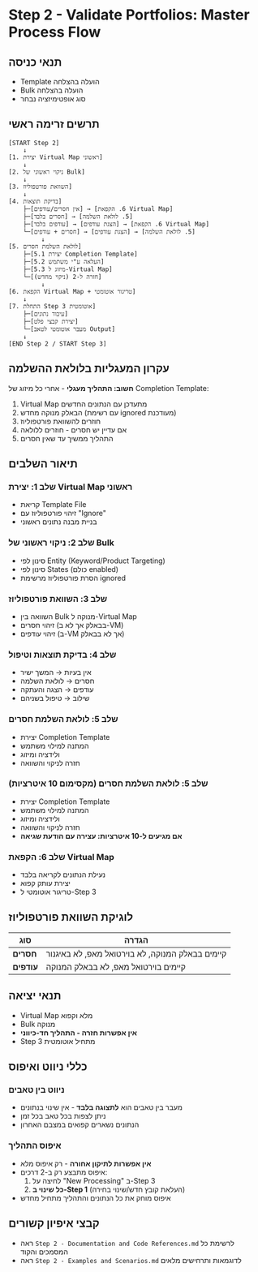 # Step 2 - Validate Portfolios: Master Process Flow

## תנאי כניסה
- Template הועלה בהצלחה
- Bulk הועלה בהצלחה  
- סוג אופטימיזציה נבחר

## תרשים זרימה ראשי

```
[START Step 2]
    ↓
[1. יצירת Virtual Map ראשוני]
    ↓
[2. ניקוי ראשוני של Bulk]
    ↓
[3. השוואת פורטפוליוז]
    ↓
[4. בדיקת תוצאות]
    ├─[אין חסרים/עודפים] → [6. הקפאת Virtual Map]
    ├─[חסרים בלבד] → [5. לולאת השלמה]
    ├─[עודפים בלבד] → [הצגת עודפים] → [6. הקפאת Virtual Map]
    └─[חסרים + עודפים] → [הצגת עודפים] → [5. לולאת השלמה]
         ↓
[5. לולאת השלמת חסרים]
    ├─[5.1 יצירת Completion Template]
    ├─[5.2 העלאה ע"י משתמש]
    ├─[5.3 מיזוג ל-Virtual Map]
    └─[חזרה ל-2 (ניקוי מחדש)]
         ↓
[6. הקפאת Virtual Map + טריגור אוטומטי]
    ↓
[7. התחלת Step 3 אוטומטית]
    ├─[עיבוד נתונים]
    ├─[יצירת קבצי פלט]
    └─[מעבר אוטומטי לטאב Output]
    ↓
[END Step 2 / START Step 3]
```

## עקרון המעגליות בלולאת ההשלמה

**חשוב: התהליך מעגלי** - אחרי כל מיזוג של Completion Template:
1. Virtual Map מתעדכן עם הנתונים החדשים
2. הבאלק מנוקה מחדש (עם רשימת ignored מעודכנת)
3. חוזרים להשוואת פורטפוליוז
4. אם עדיין יש חסרים - חוזרים ללולאה
5. התהליך ממשיך עד שאין חסרים

## תיאור השלבים

### שלב 1: יצירת Virtual Map ראשוני
- קריאת Template File
- זיהוי פורטפוליוז עם "Ignore"
- בניית מבנה נתונים ראשוני

### שלב 2: ניקוי ראשוני של Bulk
- סינון לפי Entity (Keyword/Product Targeting)
- סינון לפי States (כולם enabled)
- הסרת פורטפוליוז מרשימת ignored

### שלב 3: השוואת פורטפוליוז
- השוואה בין Bulk מנוקה ל-Virtual Map
- זיהוי חסרים (בבאלק אך לא ב-VM)
- זיהוי עודפים (ב-VM אך לא בבאלק)

### שלב 4: בדיקת תוצאות וטיפול
- אין בעיות → המשך ישיר
- חסרים → לולאת השלמה
- עודפים → הצגה והעתקה
- שילוב → טיפול בשניהם

### שלב 5: לולאת השלמת חסרים
- יצירת Completion Template
- המתנה למילוי משתמש
- ולידציה ומיזוג
- חזרה לניקוי והשוואה

### שלב 5: לולאת השלמת חסרים (מקסימום 10 איטרציות)
- יצירת Completion Template
- המתנה למילוי משתמש
- ולידציה ומיזוג
- חזרה לניקוי והשוואה
- **אם מגיעים ל-10 איטרציות: עצירה עם הודעת שגיאה**

### שלב 6: הקפאת Virtual Map
- נעילת הנתונים לקריאה בלבד
- יצירת עותק קפוא
- טריגור אוטומטי ל-Step 3

## לוגיקת השוואת פורטפוליוז

| סוג | הגדרה |
|-----|--------|
| **חסרים** | קיימים בבאלק המנוקה, לא בוירטואל מאפ, לא באיגנור |
| **עודפים** | קיימים בוירטואל מאפ, לא בבאלק המנוקה |

## תנאי יציאה
- Virtual Map מלא וקפוא
- Bulk מנוקה
- **אין אפשרות חזרה - התהליך חד-כיווני**
- Step 3 מתחיל אוטומטית

## כללי ניווט ואיפוס

### ניווט בין טאבים
- מעבר בין טאבים הוא **לתצוגה בלבד** - אין שינוי בנתונים
- ניתן לצפות בכל טאב בכל זמן
- הנתונים נשארים קפואים במצבם האחרון

### איפוס התהליך
- **אין אפשרות לתיקון אחורה** - רק איפוס מלא
- איפוס מתבצע רק ב-2 דרכים:
  1. לחיצה על "New Processing" ב-Step 3
  2. **כל שינוי ב-Step 1** (העלאת קובץ חדש/שינוי בחירה)
- איפוס מוחק את כל הנתונים והתהליך מתחיל מחדש



## קבצי איפיון קשורים
- ראה `Step 2 - Documentation and Code References.md` לרשימת כל המסמכים והקוד
- ראה `Step 2 - Examples and Scenarios.md` לדוגמאות ותרחישים מלאים